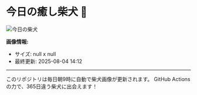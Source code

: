 # 今日の癒し柴犬 🐶

![今日の柴犬](null)

**画像情報:**
- サイズ: null x null
- 最終更新: 2025-08-04 14:12

---

このリポジトリは毎日朝9時に自動で柴犬画像が更新されます。
GitHub Actionsの力で、365日違う柴犬に出会えます！
